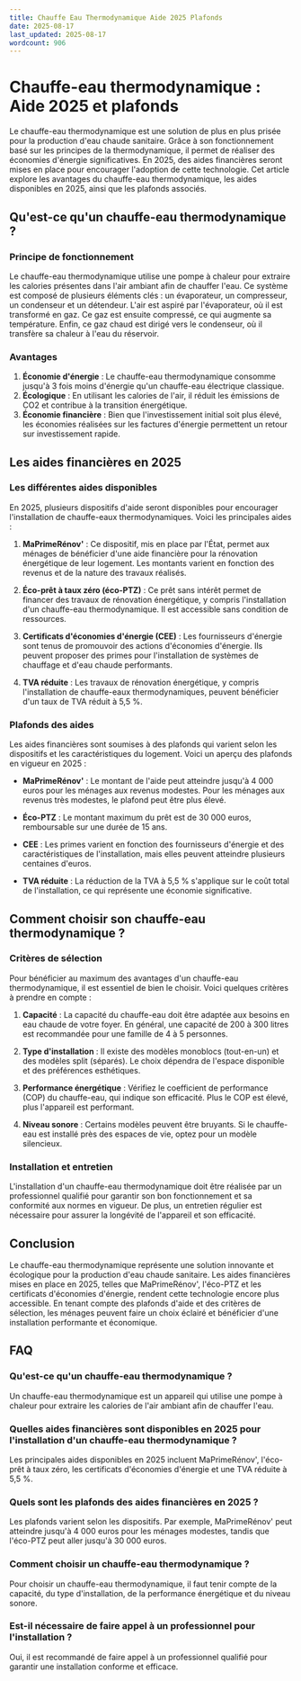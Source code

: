 ```yaml
---
title: Chauffe Eau Thermodynamique Aide 2025 Plafonds
date: 2025-08-17
last_updated: 2025-08-17
wordcount: 906
---
```


# Chauffe-eau thermodynamique : Aide 2025 et plafonds

Le chauffe-eau thermodynamique est une solution de plus en plus prisée pour la production d'eau chaude sanitaire. Grâce à son fonctionnement basé sur les principes de la thermodynamique, il permet de réaliser des économies d'énergie significatives. En 2025, des aides financières seront mises en place pour encourager l'adoption de cette technologie. Cet article explore les avantages du chauffe-eau thermodynamique, les aides disponibles en 2025, ainsi que les plafonds associés.

## Qu'est-ce qu'un chauffe-eau thermodynamique ?

### Principe de fonctionnement

Le chauffe-eau thermodynamique utilise une pompe à chaleur pour extraire les calories présentes dans l'air ambiant afin de chauffer l'eau. Ce système est composé de plusieurs éléments clés : un évaporateur, un compresseur, un condenseur et un détendeur. L'air est aspiré par l'évaporateur, où il est transformé en gaz. Ce gaz est ensuite compressé, ce qui augmente sa température. Enfin, ce gaz chaud est dirigé vers le condenseur, où il transfère sa chaleur à l'eau du réservoir.

### Avantages

1. **Économie d'énergie** : Le chauffe-eau thermodynamique consomme jusqu'à 3 fois moins d'énergie qu'un chauffe-eau électrique classique.
2. **Écologique** : En utilisant les calories de l'air, il réduit les émissions de CO2 et contribue à la transition énergétique.
3. **Économie financière** : Bien que l'investissement initial soit plus élevé, les économies réalisées sur les factures d'énergie permettent un retour sur investissement rapide.

## Les aides financières en 2025

### Les différentes aides disponibles

En 2025, plusieurs dispositifs d'aide seront disponibles pour encourager l'installation de chauffe-eaux thermodynamiques. Voici les principales aides :

1. **MaPrimeRénov'** : Ce dispositif, mis en place par l'État, permet aux ménages de bénéficier d'une aide financière pour la rénovation énergétique de leur logement. Les montants varient en fonction des revenus et de la nature des travaux réalisés.

2. **Éco-prêt à taux zéro (éco-PTZ)** : Ce prêt sans intérêt permet de financer des travaux de rénovation énergétique, y compris l'installation d'un chauffe-eau thermodynamique. Il est accessible sans condition de ressources.

3. **Certificats d'économies d'énergie (CEE)** : Les fournisseurs d'énergie sont tenus de promouvoir des actions d'économies d'énergie. Ils peuvent proposer des primes pour l'installation de systèmes de chauffage et d'eau chaude performants.

4. **TVA réduite** : Les travaux de rénovation énergétique, y compris l'installation de chauffe-eaux thermodynamiques, peuvent bénéficier d'un taux de TVA réduit à 5,5 %.

### Plafonds des aides

Les aides financières sont soumises à des plafonds qui varient selon les dispositifs et les caractéristiques du logement. Voici un aperçu des plafonds en vigueur en 2025 :

- **MaPrimeRénov'** : Le montant de l'aide peut atteindre jusqu'à 4 000 euros pour les ménages aux revenus modestes. Pour les ménages aux revenus très modestes, le plafond peut être plus élevé.

- **Éco-PTZ** : Le montant maximum du prêt est de 30 000 euros, remboursable sur une durée de 15 ans.

- **CEE** : Les primes varient en fonction des fournisseurs d'énergie et des caractéristiques de l'installation, mais elles peuvent atteindre plusieurs centaines d'euros.

- **TVA réduite** : La réduction de la TVA à 5,5 % s'applique sur le coût total de l'installation, ce qui représente une économie significative.

## Comment choisir son chauffe-eau thermodynamique ?

### Critères de sélection

Pour bénéficier au maximum des avantages d'un chauffe-eau thermodynamique, il est essentiel de bien le choisir. Voici quelques critères à prendre en compte :

1. **Capacité** : La capacité du chauffe-eau doit être adaptée aux besoins en eau chaude de votre foyer. En général, une capacité de 200 à 300 litres est recommandée pour une famille de 4 à 5 personnes.

2. **Type d'installation** : Il existe des modèles monoblocs (tout-en-un) et des modèles split (séparés). Le choix dépendra de l'espace disponible et des préférences esthétiques.

3. **Performance énergétique** : Vérifiez le coefficient de performance (COP) du chauffe-eau, qui indique son efficacité. Plus le COP est élevé, plus l'appareil est performant.

4. **Niveau sonore** : Certains modèles peuvent être bruyants. Si le chauffe-eau est installé près des espaces de vie, optez pour un modèle silencieux.

### Installation et entretien

L'installation d'un chauffe-eau thermodynamique doit être réalisée par un professionnel qualifié pour garantir son bon fonctionnement et sa conformité aux normes en vigueur. De plus, un entretien régulier est nécessaire pour assurer la longévité de l'appareil et son efficacité.

## Conclusion

Le chauffe-eau thermodynamique représente une solution innovante et écologique pour la production d'eau chaude sanitaire. Les aides financières mises en place en 2025, telles que MaPrimeRénov', l'éco-PTZ et les certificats d'économies d'énergie, rendent cette technologie encore plus accessible. En tenant compte des plafonds d'aide et des critères de sélection, les ménages peuvent faire un choix éclairé et bénéficier d'une installation performante et économique.

## FAQ

### Qu'est-ce qu'un chauffe-eau thermodynamique ?

Un chauffe-eau thermodynamique est un appareil qui utilise une pompe à chaleur pour extraire les calories de l'air ambiant afin de chauffer l'eau.

### Quelles aides financières sont disponibles en 2025 pour l'installation d'un chauffe-eau thermodynamique ?

Les principales aides disponibles en 2025 incluent MaPrimeRénov', l'éco-prêt à taux zéro, les certificats d'économies d'énergie et une TVA réduite à 5,5 %.

### Quels sont les plafonds des aides financières en 2025 ?

Les plafonds varient selon les dispositifs. Par exemple, MaPrimeRénov' peut atteindre jusqu'à 4 000 euros pour les ménages modestes, tandis que l'éco-PTZ peut aller jusqu'à 30 000 euros.

### Comment choisir un chauffe-eau thermodynamique ?

Pour choisir un chauffe-eau thermodynamique, il faut tenir compte de la capacité, du type d'installation, de la performance énergétique et du niveau sonore.

### Est-il nécessaire de faire appel à un professionnel pour l'installation ?

Oui, il est recommandé de faire appel à un professionnel qualifié pour garantir une installation conforme et efficace.